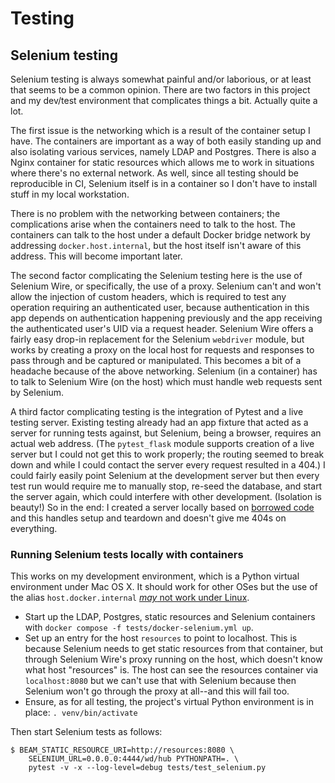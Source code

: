 # Testing

## Selenium testing

Selenium testing is always somewhat painful and/or laborious, or at least that
seems to be a common opinion.  There are two factors in this project and my
dev/test environment that complicates things a bit.  Actually quite a lot.

The first issue is the networking which is a result of the container setup I
have.  The containers are important as a way of both easily standing up and
also isolating various services, namely LDAP and Postgres.  There is also a
Nginx container for static resources which allows me to work in situations
where there's no external network.  As well, since all testing should be
reproducible in CI, Selenium itself is in a container so I don't have to
install stuff in my local workstation.

There is no problem with the networking between containers; the complications
arise when the containers need to talk to the host.  The containers can talk
to the host under a default Docker bridge network by addressing
`docker.host.internal`, but the host itself isn't aware of this address.  This
will become important later.

The second factor complicating the Selenium testing here is the use of
Selenium Wire, or specifically, the use of a proxy.  Selenium can't and won't
allow the injection of custom headers, which is required to test any operation
requiring an authenticated user, because authentication in this app depends on
authentication happening previously and the app receiving the authenticated
user's UID via a request header.  Selenium Wire offers a fairly easy drop-in
replacement for the Selenium `webdriver` module, but works by creating a proxy
on the local host for requests and responses to pass through and be captured
or manipulated.  This becomes a bit of a headache because of the above
networking.  Selenium (in a container) has to talk to Selenium Wire (on the
host) which must handle web requests sent by Selenium.

A third factor complicating testing is the integration of Pytest and a live
testing server.  Existing testing already had an app fixture that acted as a
server for running tests against, but Selenium, being a browser, requires an
actual web address.  (The `pytest_flask` module supports creation of a live
server but I could not get this to work properly; the routing seemed to break
down and while I could contact the server every request resulted in a 404.)  I
could fairly easily point Selenium at the development server but then every
test run would require me to manually stop, re-seed the database, and start
the server again, which could interfere with other development.  (Isolation is
beauty!)  So in the end: I created a server locally based on [borrowed
code](https://allanderek.github.io/posts/flask-and-pytest-coverage/) and this
handles setup and teardown and doesn't give me 404s on everything.

### Running Selenium tests locally with containers

This works on my development environment, which is a Python virtual
environment under Mac OS X.  It should work for other OSes but the use of the
alias `host.docker.internal` [_may_ not work under
Linux](https://stackoverflow.com/questions/48546124/what-is-linux-equivalent-of-host-docker-internal).

* Start up the LDAP, Postgres, static resources and Selenium containers with
  `docker compose -f tests/docker-selenium.yml up`.
* Set up an entry for the host `resources` to point to localhost.  This is
  because Selenium needs to get static resources from that container, but
  through Selenium Wire's proxy running on the host, which doesn't know what
  host "resources" is.  The host can see the resources container via
  `localhost:8080` but we can't use that with Selenium because then Selenium
  won't go through the proxy at all--and this will fail too.
* Ensure, as for all testing, the project's virtual Python environment is in
  place: `. venv/bin/activate`

Then start Selenium tests as follows:

```
$ BEAM_STATIC_RESOURCE_URI=http://resources:8080 \
    SELENIUM_URL=0.0.0.0:4444/wd/hub PYTHONPATH=. \
    pytest -v -x --log-level=debug tests/test_selenium.py
```
